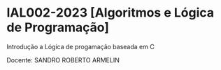 <div>
<h1> IAL002-2023 [Algoritmos e Lógica de Programação]</h1>
</div>
<bockquote> Introdução a Lógica de progamação baseada em C
  
Docente: SANDRO ROBERTO ARMELIN
</bockquote>
